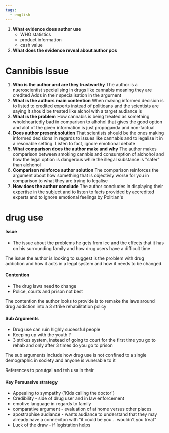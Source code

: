 ```yaml
---
tags:
  - english
---
```

1. **What evidence does author use**
	- WHO statistics
	- product information
	- cash value
2. **What does the evidence reveal about author pos**

# Cannibis Issue
1. **Who is the author and are they trustworthy**
 The author is a nueroscientist specialising in drugs like cannabis meaning they are credited
 Adds in their specialisation in the argument
2. **What is the authors main contention**
When making informed decision is to listed to credited experts instead of politioans and the scientists are saying it should be treated like alchol with a target audiance is
3. **What is the problem**
How cannabis is being treated as something wholeheartedly bad in comparison to alhohol that gives the good option and alot of the given information is just propoganda and non-factual
4. **Does author present solution**
That scientists should be the ones making informed decisions in regards to issues like cannabis and to legalise it in a resonable setting. Listen to fact, ignore emotional debate
5. **What comparison does the author make and why**
The author makes comparison between smoking cannbis and consumption of alchohol and how the legal option is dangerous while the illegal substance is "safer" than alchohol
6. **Comparison reinforce author solution**
The comparison reinforces the argument about how something that is objectivly worse for you in comparison to what they are trying to legalise
7. **How does the author conclude**
The author concludes in displaying their expertise in the subject and to listen to facts provided by accredited experts and to ignore emotional feelings by Politian's


# drug use
#### Issue
- The issue about the problems he gets from ice and the effects that it has on his surrounding family and how drug users have a difficult time

The issue the author is looking to suggest is the problem with drug addiction and how it acts in a legal system and how it needs to be changed. 

#### Contention
- The drug laws need to change
- Police, courts and prison not best

The contention the author looks to provide is to remake the laws around drug addiction into a 3 strike rehabilitation policy
#### Sub Arguments
- Drug use can ruin highly sucessful people
- Keeping up with the youth ?
- 3 strikes system, instead of going to court for the first time you go to rehab and only after 3 times do you go to prison

The sub arguments include how drug use is not confined to a single demographic in society and anyone is vunerable to it

References to porutgal and teh usa in their 
#### Key Persuasive strategy
- Appealing to sympathy ('Kids calling the doctor')
- Credibility - side of drug user and in law enforcement
- emotive language in regards to family
- comparative argument - evaluation of at home versus other places
- apostraphise audiance - wants audiance to understand that they may already have a conneciton with "it could be you... wouldn't you treat"
- Luck of the draw - if legistation helps